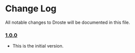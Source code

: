 # Change Log
All notable changes to Droste will be documented in this file.

### [1.0.0](https://github.com/gtsifrikas/Droste/releases/tag/1.0.0)
<!-- Released on 2016-01-20. -->

* This is the initial version.

[xmartlabs]: https://xmartlabs.com

